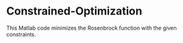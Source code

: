 # Constrained-Optimization
This Matlab code minimizes the Rosenbrock function with the given constraints. 
